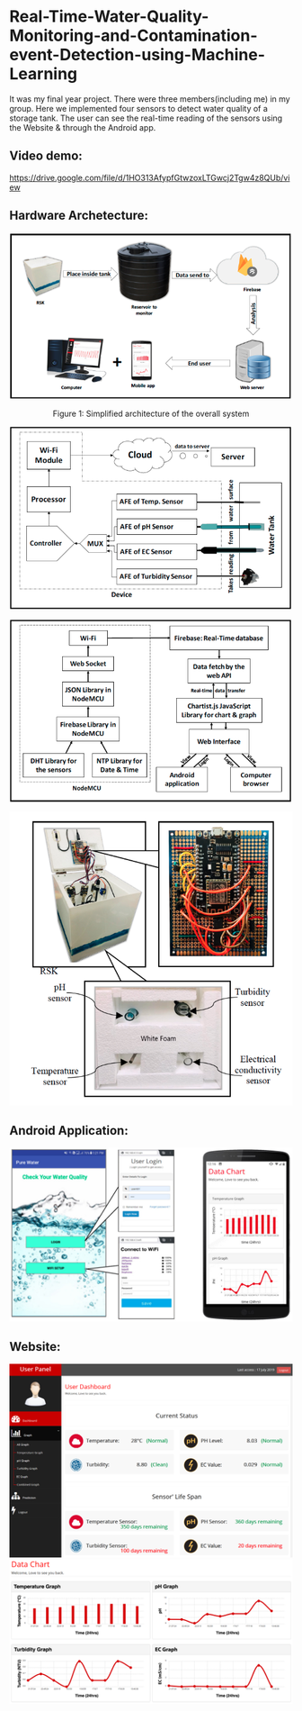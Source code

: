 # Real-Time-Water-Quality-Monitoring-and-Contamination-event-Detection-using-Machine-Learning
It was my final year project. 
There were three members(including me) in my group. Here we implemented four sensors to detect water quality of a storage tank. The user can see the real-time reading of the sensors using the Website &amp; through the Android app.  
## Video demo: 
https://drive.google.com/file/d/1HO313AfypfGtwzoxLTGwcj2Tgw4z8QUb/view


## Hardware Archetecture:
<p align="center"><img src="project_imgs/figure_1.png"></p>
<p align="center">Figure 1: Simplified architecture of the overall system</p>
<p align="center"><img src="project_imgs/figure_2.png"></p>
<p align="center"><img src="project_imgs/figure_3.png"></p>
<p align="center"><img src="project_imgs/figure_4.png"></p>

## Android Application:
![Screenshot](project_imgs/android_app_(UI).jpg)

## Website:
![Screenshot](project_imgs/web.png)
![Screenshot](project_imgs/web2.png)
